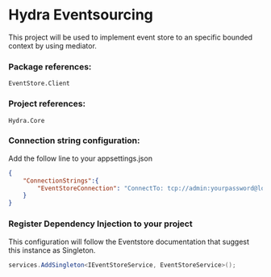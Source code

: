 # Hydra Eventsourcing
This project will be used to implement event store to an specific bounded context by using mediator.

### Package references:
```EventStore.Client```

### Project references:
```Hydra.Core```

### Connection string configuration:
Add the follow line to your appsettings.json
```json
{
    "ConnectionStrings":{
        "EventStoreConnection": "ConnectTo: tcp://admin:yourpassword@localhost:1113; HeartBeatTimeout=500"
    }
}
```


### Register Dependency Injection to your project
This configuration will follow the Eventstore documentation that suggest this instance as Singleton.

```c#
services.AddSingleton<IEventStoreService, EventStoreService>();
```
